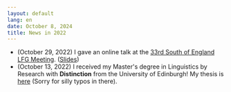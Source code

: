 ```yaml
---
layout: default
lang: en
date: October 8, 2024
title: News in 2022
---
```


- (October 29, 2022) I gave an online talk at the [33rd South of England LFG Meeting](https://sites.google.com/site/selfgmeetings/south-of-england-lfg-meetings/se-lfg33). ([Slides](./assets/pdf/LFG_SE.pdf))
- (October 13, 2022) I received my Master's degree in Linguistics by Research with <b>Distinction</b> from the University of Edinburgh!
My thesis is [here](./assets/pdf/MScR_dissertation_final.pdf) (Sorry for silly typos in there).